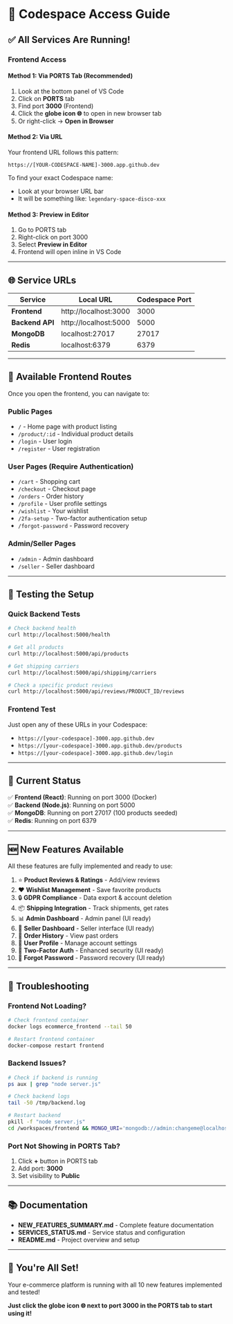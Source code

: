 # 🚀 Codespace Access Guide

## ✅ All Services Are Running!

### Frontend Access

#### Method 1: Via PORTS Tab (Recommended)
1. Look at the bottom panel of VS Code
2. Click on **PORTS** tab
3. Find port **3000** (Frontend)
4. Click the **globe icon 🌐** to open in new browser tab
5. Or right-click → **Open in Browser**

#### Method 2: Via URL
Your frontend URL follows this pattern:
```
https://[YOUR-CODESPACE-NAME]-3000.app.github.dev
```

To find your exact Codespace name:
- Look at your browser URL bar
- It will be something like: `legendary-space-disco-xxx`

#### Method 3: Preview in Editor
1. Go to PORTS tab
2. Right-click on port 3000
3. Select **Preview in Editor**
4. Frontend will open inline in VS Code

---

## 🌐 Service URLs

| Service | Local URL | Codespace Port |
|---------|-----------|----------------|
| **Frontend** | http://localhost:3000 | 3000 |
| **Backend API** | http://localhost:5000 | 5000 |
| **MongoDB** | localhost:27017 | 27017 |
| **Redis** | localhost:6379 | 6379 |

---

## 📱 Available Frontend Routes

Once you open the frontend, you can navigate to:

### Public Pages
- `/` - Home page with product listing
- `/product/:id` - Individual product details
- `/login` - User login
- `/register` - User registration

### User Pages (Require Authentication)
- `/cart` - Shopping cart
- `/checkout` - Checkout page
- `/orders` - Order history
- `/profile` - User profile settings
- `/wishlist` - Your wishlist
- `/2fa-setup` - Two-factor authentication setup
- `/forgot-password` - Password recovery

### Admin/Seller Pages
- `/admin` - Admin dashboard
- `/seller` - Seller dashboard

---

## 🧪 Testing the Setup

### Quick Backend Tests
```bash
# Check backend health
curl http://localhost:5000/health

# Get all products
curl http://localhost:5000/api/products

# Get shipping carriers
curl http://localhost:5000/api/shipping/carriers

# Check a specific product reviews
curl http://localhost:5000/api/reviews/PRODUCT_ID/reviews
```

### Frontend Test
Just open any of these URLs in your Codespace:
- `https://[your-codespace]-3000.app.github.dev`
- `https://[your-codespace]-3000.app.github.dev/products`
- `https://[your-codespace]-3000.app.github.dev/login`

---

## 🎯 Current Status

✅ **Frontend (React)**: Running on port 3000 (Docker)  
✅ **Backend (Node.js)**: Running on port 5000  
✅ **MongoDB**: Running on port 27017 (100 products seeded)  
✅ **Redis**: Running on port 6379  

---

## 🆕 New Features Available

All these features are fully implemented and ready to use:

1. ⭐ **Product Reviews & Ratings** - Add/view reviews
2. ❤️ **Wishlist Management** - Save favorite products
3. 🔒 **GDPR Compliance** - Data export & account deletion
4. 📦 **Shipping Integration** - Track shipments, get rates
5. 📊 **Admin Dashboard** - Admin panel (UI ready)
6. 🏪 **Seller Dashboard** - Seller interface (UI ready)
7. 📜 **Order History** - View past orders
8. 👤 **User Profile** - Manage account settings
9. 🔐 **Two-Factor Auth** - Enhanced security (UI ready)
10. 🔑 **Forgot Password** - Password recovery (UI ready)

---

## 🐛 Troubleshooting

### Frontend Not Loading?
```bash
# Check frontend container
docker logs ecommerce_frontend --tail 50

# Restart frontend container
docker-compose restart frontend
```

### Backend Issues?
```bash
# Check if backend is running
ps aux | grep "node server.js"

# Check backend logs
tail -50 /tmp/backend.log

# Restart backend
pkill -f "node server.js"
cd /workspaces/frontend && MONGO_URI='mongodb://admin:changeme@localhost:27017/ecommerce?authSource=admin' PORT=5000 node server.js > /tmp/backend.log 2>&1 &
```

### Port Not Showing in PORTS Tab?
1. Click **+** button in PORTS tab
2. Add port: **3000**
3. Set visibility to **Public**

---

## 📚 Documentation

- **NEW_FEATURES_SUMMARY.md** - Complete feature documentation
- **SERVICES_STATUS.md** - Service status and configuration
- **README.md** - Project overview and setup

---

## 🎉 You're All Set!

Your e-commerce platform is running with all 10 new features implemented and tested!

**Just click the globe icon 🌐 next to port 3000 in the PORTS tab to start using it!**
